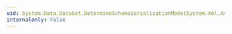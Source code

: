 ```yaml
---
uid: System.Data.DataSet.DetermineSchemaSerializationMode(System.Xml.XmlReader)
internalonly: False
---
```

